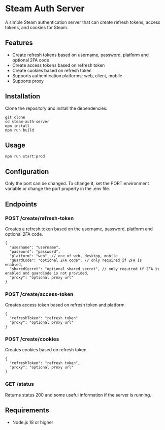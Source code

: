 # Steam Auth Server

A simple Steam authentication server that can create refresh tokens, access tokens, and cookies for Steam.

## Features

- Create refresh tokens based on username, password, platform and optional 2FA code
- Create access tokens based on refresh token
- Create cookies based on refresh token
- Supports authentication platforms: web, client, mobile
- Supports proxy

## Installation

Clone the repository and install the dependencies:

```text
git clone
cd steam-auth-server
npm install
npm run build
```

## Usage

```text
npm run start:prod
```

## Configuration

Only the port can be changed. To change it, set the PORT environment variable or change the port property in the .env file.

## Endpoints

### POST /create/refresh-token

Creates a refresh token based on the username, password, platform and optional 2FA code.

```text
{
  "username": "username",
  "password": "password",
  "platform": "web", // one of web, desktop, mobile
  "guardCode": "optional 2FA code", // only required if 2FA is enabled,
  "sharedSecret": "optional shared secret", // only required if 2FA is enabled and guardCode is not provided,
  "proxy": "optional proxy url"
}
```

### POST /create/access-token

Creates access token based on refresh token and platform.

```text
{
  "refreshToken": "refresh token"
  "proxy": "optional proxy url"
}
```

### POST /create/cookies

Creates cookies based on refresh token.

```text
{
  "refreshToken": "refresh token",
  "proxy": "optional proxy url"
}
```

### GET /status

Returns status 200 and some useful information if the server is running.

## Requirements

- Node.js 18 or higher
